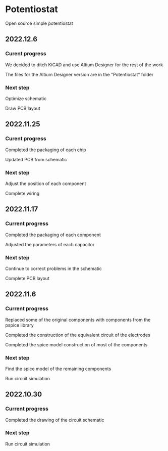 # Potentiostat
Open source simple potentiostat

## 2022.12.6

### Curent progress

We decided to ditch KiCAD and use Altium Designer for the rest of the work

The files for the Altium Designer version are in the "Potentiostat" folder

### Next step

Optimize schematic

Draw PCB layout

## 2022.11.25

### Curent progress

Completed the packaging of each chip

Updated PCB from schematic

### Next step

Adjust the position of each component

Complete wiring

## 2022.11.17

### Current progress

Completed the packaging of each component

Adjusted the parameters of each capacitor

### Next step

Continue to correct problems in the schematic

Complete PCB layout

## 2022.11.6

### Current progress

Replaced some of the original components with components from the pspice library

Completed the construction of the equivalent circuit of the electrodes

Completed the spice model construction of most of the components

### Next step

Find the spice model of the remaining components

Run circuit simulation

## 2022.10.30

### Current progress

Completed the drawing of the circuit schematic

### Next step

Run circuit simulation
